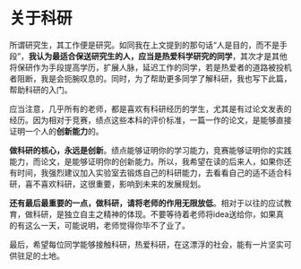 # 关于科研

所谓研究生，其工作便是研究。如同我在上文提到的那句话“人是目的，而不是手段”，**我认为最适合保送研究生的人，应当是热爱科学研究的同学**，其次才是其他将保研作为手段提高学历，扩展人脉，延迟工作的同学，若是热爱者的道路被投机者阻断，我是会扼腕叹息的。同时，为了帮助更多同学了解科研，我也写下此篇，帮助科研的入门。

应当注意，几乎所有的老师，都是喜欢有科研经历的学生，尤其是有过论文发表的经历。因为相对于竞赛，绩点这些本科的评价标准，一篇一作的论文，是能够直接证明一个人的**创新能力**的。

**做科研的核心，永远是创新**。绩点能够证明你的学习能力，竞赛能够证明你的实践能力，而论文，是能够证明你的创新能力。所以，我希望在读的后来人，如果你还有时间，我强烈建议加入实验室去锻炼自己的科研能力，去看看自己的适不适合科研，喜不喜欢科研，这很重要，影响到未来的发展规划。

**还有最后最重要的一点，做科研，请将老师的作用无限放低**。相对于以往的应试教育，做科研，是独立自主之精神的体现。不要等待着老师将idea送给你，如果真的有这么一天，可能说明，老师觉得你毕不了业了。

最后，希望每位同学能够接触科研，热爱科研，在这漂浮的社会，能有一片坚实可供驻足的土地。